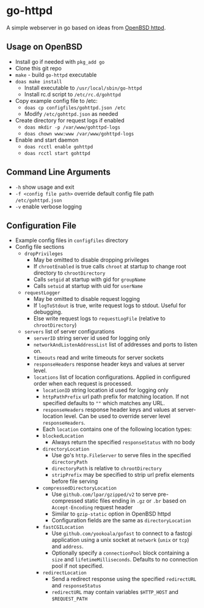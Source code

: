 # go-httpd

A simple webserver in go based on ideas from [OpenBSD httpd](https://man.openbsd.org/httpd).

## Usage on OpenBSD

* Install go if needed with `pkg_add go`
* Clone this git repo
* `make` - build `go-httpd` executable
* `doas make install`
  * Install executable to `/usr/local/sbin/go-httpd`
  * Install rc.d script to `/etc/rc.d/gohttpd`
* Copy example config file to /etc:
  * `doas cp configfiles/gohttpd.json /etc`
  * Modify `/etc/gohttpd.json` as needed
* Create directory for request logs if enabled
  * `doas mkdir -p /var/www/gohttpd-logs`
  * `doas chown www:www /var/www/gohttpd-logs`
* Enable and start daemon
  * `doas rcctl enable gohttpd`
  * `doas rcctl start gohttpd`

## Command Line Arguments

* `-h` show usage and exit
* `-f <config file path>` override default config file path `/etc/gohttpd.json`
* `-v` enable verbose logging

## Configuration File

* Example config files in `configfiles` directory
* Config file sections
  * `dropPrivileges`
    * May be omitted to disable dropping privileges
    * If `chrootEnabled` is true calls `chroot` at startup to change root directory to `chrootDirectory`
    * Calls `setgid` at startup with gid for `groupName`
    * Calls `setuid` at startup with uid for `userName`
  * `requestLogger`
    * May be omitted to disable request logging
    * If `logToStdout` is true, write request logs to stdout.  Useful for debugging.
    * Else write request logs to `requestLogFile` (relative to `chrootDirectory`)
  * `servers` list of server configurations
    * `serverID` string server id used for logging only
    * `networkAndListenAddressList` list of addresses and ports to listen on.
    * `timeouts` read and write timeouts for server sockets
    * `responseHeaders` response header keys and values at server level.
    * `locations` list of location configurations.  Applied in configured order when each request is processed.
      * `locationID` string location id used for logging only
      * `httpPathPrefix` url path prefix for matching location.  If not specified defaults to `""` which matches any URL.
      * `responseHeaders` response header keys and values at server-location level.  Can be used to override server level `responseHeaders`.
      * Each `location` contains one of the following location types:
      * `blockedLocation`
        * Always return the specified `responseStatus` with no body
      * `directoryLocation`
        * Use go's `http.FileServer` to serve files in the specified `directoryPath` 
        * `directoryPath` is relative to `chrootDirectory`
        * `stripPrefix` may be specified to strip url prefix elements before file serving
      * `compressedDirectoryLocation`
        * Use `github.com/lpar/gzipped/v2` to serve pre-compressed static files ending in `.gz` or `.br` based on `Accept-Encoding` request header
        * Similar to `gzip-static` option in OpenBSD httpd
        * Configuration fields are the same as `directoryLocation`
      * `fastCGILocation`
        * Use `github.com/yookoala/gofast` to connect to a fastcgi application using a unix socket at `network` (`unix` or `tcp`) and `address`.
        * Optionally specify a `connectionPool` block containing a `size` and `lifetimeMilliseconds`. Defaults to no connection pool if not specified.
      * `redirectLocation`
        * Send a redirect response using the specified `redirectURL` and `responseStatus`
        * `redirectURL` may contain variables `$HTTP_HOST` and `$REQUEST_PATH`
